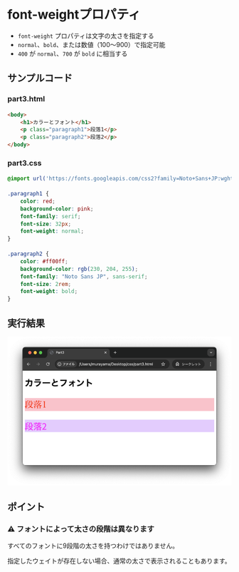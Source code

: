 # font-weightプロパティ

+ `font-weight` プロパティは文字の太さを指定する
+ `normal`、`bold`、または数値（100〜900）で指定可能
+ `400` が `normal`、`700` が `bold` に相当する

## サンプルコード

### part3.html

```html
<body>
    <h1>カラーとフォント</h1>
    <p class="paragraph1">段落1</p>
    <p class="paragraph2">段落2</p>
</body>
```

### part3.css

```css
@import url('https://fonts.googleapis.com/css2?family=Noto+Sans+JP:wght@100..900&display=swap');

.paragraph1 {
    color: red;
    background-color: pink;
    font-family: serif;
    font-size: 32px;
    font-weight: normal;
}

.paragraph2 {
    color: #ff00ff;
    background-color: rgb(230, 204, 255);
    font-family: "Noto Sans JP", sans-serif;
    font-size: 2rem;
    font-weight: bold;
}
```

## 実行結果

![](https://raw.githubusercontent.com/murayama333/md2slide/refs/heads/main/md/css/part3/img/04.png)

## ポイント

### ⚠️ フォントによって太さの段階は異なります

すべてのフォントに9段階の太さを持つわけではありません。

指定したウェイトが存在しない場合、通常の太さで表示されることもあります。
